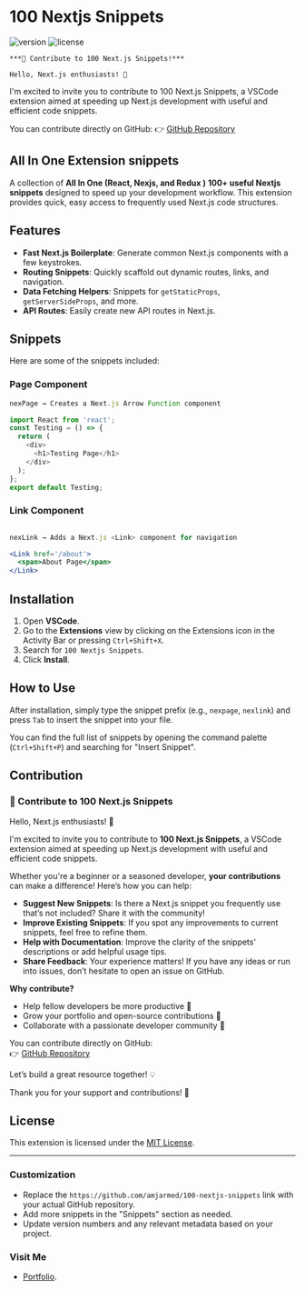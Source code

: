 # 100 Nextjs Snippets

![version](https://img.shields.io/badge/version-0.0.1-blue) ![license](https://img.shields.io/badge/license-MIT-green)

    ***🌟 Contribute to 100 Next.js Snippets!***

    Hello, Next.js enthusiasts! 👋

I'm excited to invite you to contribute to 100 Next.js Snippets, a VSCode extension aimed at speeding up Next.js development with useful and efficient code snippets.

You can contribute directly on GitHub:
👉 [GitHub Repository](https://github.com/amjarmed/100-nextjs-snippets)

## All In One Extension snippets

A collection of **All In One (React, Nexjs, and Redux )** **100+ useful Nextjs snippets** designed to speed up your development workflow. This extension provides quick, easy access to frequently used Next.js code structures.

## Features

- **Fast Next.js Boilerplate**: Generate common Next.js components with a few keystrokes.
- **Routing Snippets**: Quickly scaffold out dynamic routes, links, and navigation.
- **Data Fetching Helpers**: Snippets for `getStaticProps`, `getServerSideProps`, and more.
- **API Routes**: Easily create new API routes in Next.js.

## Snippets

Here are some of the snippets included:

### Page Component

```typescript
nexPage → Creates a Next.js Arrow Function component
```

```typescript
import React from 'react';
const Testing = () => {
  return (
    <div>
      <h1>Testing Page</h1>
    </div>
  );
};
export default Testing;
```

### Link Component

```typescript

nexLink → Adds a Next.js <Link> component for navigation
```

```jsx
<Link href='/about'>
  <span>About Page</span>
</Link>
```

## Installation

1. Open **VSCode**.
2. Go to the **Extensions** view by clicking on the Extensions icon in the Activity Bar or pressing `Ctrl+Shift+X`.
3. Search for `100 Nextjs Snippets`.
4. Click **Install**.

## How to Use

After installation, simply type the snippet prefix (e.g., `nexpage`, `nexlink`) and press `Tab` to insert the snippet into your file.

You can find the full list of snippets by opening the command palette (`Ctrl+Shift+P`) and searching for "Insert Snippet".

## Contribution

### 🌟 Contribute to 100 Next.js Snippets

Hello, Next.js enthusiasts! 👋

I'm excited to invite you to contribute to **100 Next.js Snippets**, a VSCode extension aimed at speeding up Next.js development with useful and efficient code snippets.

Whether you're a beginner or a seasoned developer, **your contributions** can make a difference! Here’s how you can help:

- **Suggest New Snippets**: Is there a Next.js snippet you frequently use that’s not included? Share it with the community!
- **Improve Existing Snippets**: If you spot any improvements to current snippets, feel free to refine them.
- **Help with Documentation**: Improve the clarity of the snippets' descriptions or add helpful usage tips.
- **Share Feedback**: Your experience matters! If you have any ideas or run into issues, don’t hesitate to open an issue on GitHub.

**Why contribute?**

- Help fellow developers be more productive 🚀
- Grow your portfolio and open-source contributions 🌱
- Collaborate with a passionate developer community 👥

You can contribute directly on GitHub:  
👉 [GitHub Repository](https://github.com/amjarmed/100-nextjs-snippets)

Let’s build a great resource together! 💡

Thank you for your support and contributions! 🙌

## License

This extension is licensed under the [MIT License](LICENSE).

---

### Customization

- Replace the `https://github.com/amjarmed/100-nextjs-snippets` link with your actual GitHub repository.
- Add more snippets in the "Snippets" section as needed.
- Update version numbers and any relevant metadata based on your project.

### Visit Me

- [Portfolio](https://www.amjarmed.com/).
